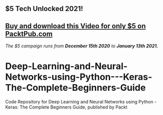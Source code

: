 ## $5 Tech Unlocked 2021!
[Buy and download this Video for only $5 on PacktPub.com](https://www.packtpub.com/product/deep-learning-and-neural-networks-using-python-keras-the-complete-beginners-guide-video/9781838986476)
-----
*The $5 campaign         runs from __December 15th 2020__ to __January 13th 2021.__*

# Deep-Learning-and-Neural-Networks-using-Python---Keras-The-Complete-Beginners-Guide
Code Repository for Deep Learning and Neural Networks using Python - Keras: The Complete Beginners Guide, published by Packt
